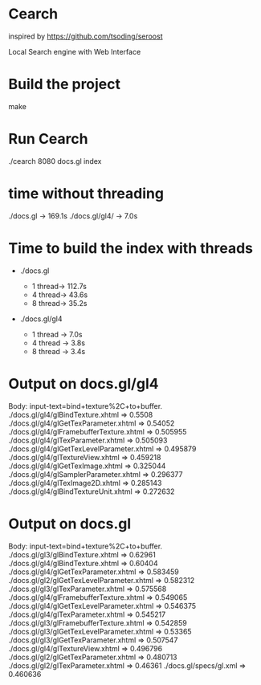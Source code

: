 # Cearch
inspired by https://github.com/tsoding/seroost

Local Search engine with Web Interface

# Build the project
make 

# Run Cearch
./cearch 8080 docs.gl index

# time without threading
./docs.gl -> 169.1s
./docs.gl/gl4/ -> 7.0s

# Time to build the index with threads
- ./docs.gl 
    - 1 thread-> 112.7s
    - 4 thread-> 43.6s
    - 8 thread-> 35.2s

- ./docs.gl/gl4 
    - 1 thread -> 7.0s
    - 4 thread -> 3.8s
    - 8 thread -> 3.4s

# Output on docs.gl/gl4
Body: input-text=bind+texture%2C+to+buffer.
./docs.gl/gl4/glBindTexture.xhtml => 0.5508
./docs.gl/gl4/glGetTexParameter.xhtml => 0.54052
./docs.gl/gl4/glFramebufferTexture.xhtml => 0.505955
./docs.gl/gl4/glTexParameter.xhtml => 0.505093
./docs.gl/gl4/glGetTexLevelParameter.xhtml => 0.495879
./docs.gl/gl4/glTextureView.xhtml => 0.459218
./docs.gl/gl4/glGetTexImage.xhtml => 0.325044
./docs.gl/gl4/glSamplerParameter.xhtml => 0.296377
./docs.gl/gl4/glTexImage2D.xhtml => 0.285143
./docs.gl/gl4/glBindTextureUnit.xhtml => 0.272632

# Output on docs.gl
Body: input-text=bind+texture%2C+to+buffer.
./docs.gl/gl3/glBindTexture.xhtml => 0.62961
./docs.gl/gl4/glBindTexture.xhtml => 0.60404
./docs.gl/gl4/glGetTexParameter.xhtml => 0.583459
./docs.gl/gl2/glGetTexLevelParameter.xhtml => 0.582312
./docs.gl/gl3/glTexParameter.xhtml => 0.575568
./docs.gl/gl4/glFramebufferTexture.xhtml => 0.549065
./docs.gl/gl4/glGetTexLevelParameter.xhtml => 0.546375
./docs.gl/gl4/glTexParameter.xhtml => 0.545217
./docs.gl/gl3/glFramebufferTexture.xhtml => 0.542859
./docs.gl/gl3/glGetTexLevelParameter.xhtml => 0.53365
./docs.gl/gl3/glGetTexParameter.xhtml => 0.507547
./docs.gl/gl4/glTextureView.xhtml => 0.496796
./docs.gl/gl2/glGetTexParameter.xhtml => 0.480713
./docs.gl/gl2/glTexParameter.xhtml => 0.46361
./docs.gl/specs/gl.xml => 0.460636
